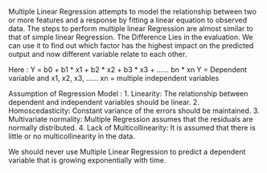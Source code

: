 Multiple Linear Regression attempts to model the relationship between two or more features and a response by fitting a linear equation to observed data. The steps to perform multiple linear Regression are almost similar to that of simple linear Regression. The Difference Lies in the evaluation. We can use it to find out which factor has the highest impact on the predicted output and now different variable relate to each other.

Here : Y = b0 + b1 * x1 + b2 * x2 + b3 * x3 + …… bn * xn Y = Dependent variable and x1, x2, x3, …… xn = multiple independent variables

Assumption of Regression Model :
    1. Linearity: The relationship between dependent and independent variables should be linear.
    2. Homoscedasticity: Constant variance of the errors should be maintained.
    3. Multivariate normality: Multiple Regression assumes that the residuals are normally distributed.
    4. Lack of Multicollinearity: It is assumed that there is little or no multicollinearity in the data.

We should never use Multiple Linear Regression to predict a dependent variable that is growing exponentially with time.
